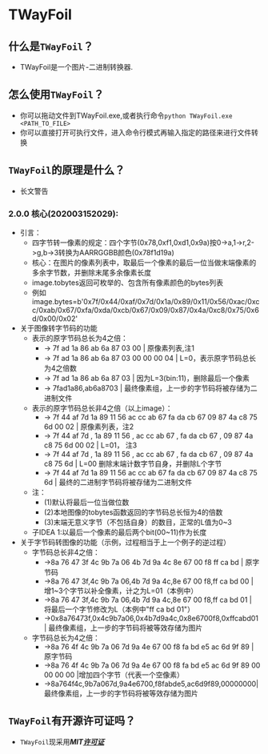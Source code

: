 # TWayFoil

## 什么是`TWayFoil`？
* TWayFoil是一个图片-二进制转换器.

## 怎么使用`TWayFoil`？
* 你可以拖动文件到TWayFoil.exe,或者执行命令`python TWayFoil.exe <PATH_TO_FILE>`
* 你可以直接打开可执行文件，进入命令行模式再输入指定的路径来进行文件转换

## `TWayFoil`的原理是什么？
* 长文警告
### 2.0.0 核心(202003152029):
* 引言：
    * 四字节转一像素的规定：四个字节(0x78,0xf1,0xd1,0x9a)按0->a,1->r,2->g,b->3转换为AARRGGBB颜色(0x78f1d19a)
    * 核心：在图片的像素列表中，取最后一个像素的最后一位当做末端像素的多余字节数，并删除末尾多余像素长度
    * image.tobytes返回可枚举的、包含所有像素颜色的bytes列表
    * 例如image.bytes=b'0x7f/0x44/0xaf/0x7d/0x1a/0x89/0x11/0x56/0xac/0xcc/0xab/0x67/0xfa/0xda/0xcb/0x67/0x09/0x87/0x4a/0xc8/0x75/0x6d/0x00/0x02'
* 关于图像转字节码的功能
    * 表示的原字节码总长为4之倍：
        * -> 7f ad 1a 86 ab 6a 87 03 00 | 原像素列表,注1
        * -> 7f ad 1a 86 ab 6a 87 03 00 00 00 04 | L=0，表示原字节码总长为4之倍数
        * -> 7f ad 1a 86 ab 6a 87 03 | 因为L=3(bin:11)，删除最后一个像素
        * -> 7fad1a86,ab6a8703 | 最终像素组，上一步的字节码将被存储为二进制文件
    * 表示的原字节码总长非4之倍（以上image）：
        * -> 7f 44 af 7d 1a 89 11 56 ac cc ab 67 fa da cb 67 09 87 4a c8 75 6d 00 02 | 原像素列表，注2
        * -> 7f 44 af 7d , 1a 89 11 56 , ac cc ab 67 , fa da cb 67 , 09 87 4a c8 75 6d 00 02 | L=01， 注3
        * -> 7f 44 af 7d , 1a 89 11 56 , ac cc ab 67 , fa da cb 67 , 09 87 4a c8 75 6d | L=00 删除末端计数字节自身，并删除L个字节
        * -> 7f 44 af 7d 1a 89 11 56 ac cc ab 67 fa da cb 67 09 87 4a c8 75 6d | 最终的二进制字节码将被存储为二进制文件
    * 注： 
        * (1)默认将最后一位当做位数
        * (2)本地图像的tobytes函数返回的字节码总长恒为4的倍数
        * (3)末端无意义字节（不包括自身）的数目，正常的L值为0~3
    * 子IDEA 1:以最后一个像素的最后两个bit(00~11)作为长度
* 关于字节码转图像的功能（示例，过程相当于上一个例子的逆过程）
    * 字节码总长非4之倍：
        * ->8a 76 47 3f 4c 9b 7a 06 4b 7d 9a 4c 8e 67 00 f8 ff ca bd | 原字节码
        * ->8a 76 47 3f,4c 9b 7a 06,4b 7d 9a 4c,8e 67 00 f8,ff ca bd 00 | 增1~3个字节以补全像素，计之为L=01（本例中）
        * ->8a 76 47 3f,4c 9b 7a 06,4b 7d 9a 4c,8e 67 00 f8,ff ca bd 01 | 将最后一个字节修改为L（本例中"ff ca bd 01"）
        * ->0x8a76473f,0x4c9b7a06,0x4b7d9a4c,0x8e6700f8,0xffcabd01 | 最终像素组，上一步的字节码将被等效存储为图片
    * 字节码总长为4之倍：
        * ->8a 76 4f 4c 9b 7a 06 7d 9a 4e 67 00 f8 fa bd e5 ac 6d 9f 89 | 原字节码
        * ->8a 76 4f 4c 9b 7a 06 7d 9a 4e 67 00 f8 fa bd e5 ac 6d 9f 89 00 00 00 00 |增加四个字节（代表一个空像素）
        * ->8a764f4c,9b7a067d,9a4e6700,f8fabde5,ac6d9f89,00000000| 最终像素组，上一步的字节码将被等效存储为图片

## `TWayFoil`有开源许可证吗？
* `TWayFoil`现采用***MIT[许可证](https://github.com/ARCJ137442/TWayFoil-Python/blob/master/LICENCE)***